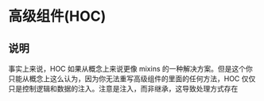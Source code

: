 # 高级组件(HOC)

## 说明

事实上来说，HOC 如果从概念上来说更像 mixins 的一种解决方案。但是这个你只能从概念上这么认为，因为你无法重写高级组件的里面的任何方法，HOC 仅仅只是控制逻辑和数据的注入。注意是注入，而非继承，这导致处理方式存在

